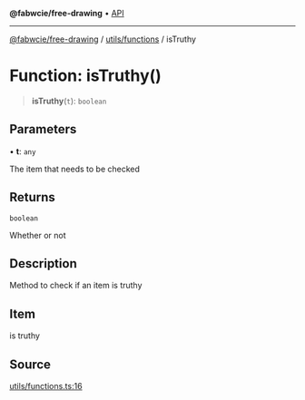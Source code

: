 **@fabwcie/free-drawing** • [API](../../../README.md)

***

[@fabwcie/free-drawing](../../../README.md) / [utils/functions](../README.md) / isTruthy

# Function: isTruthy()

> **isTruthy**(`t`): `boolean`

## Parameters

• **t**: `any`

The item that needs to be checked

## Returns

`boolean`

Whether or not

## Description

Method to check if an item is truthy

## Item

is truthy

## Source

[utils/functions.ts:16](https://github.com/fabienwnklr/free-drawing/blob/master/src/utils/functions.ts#L16)

